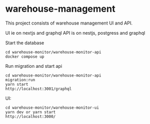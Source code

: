 # warehouse-management

This project consists of warehouse management UI and API.

UI ie on nextjs and graphql
API is on nestjs, postgress and graphql


Start the database
```
cd warehouse-monitor/warehouse-monitor-api
docker compose up
```

Run migration and start api
```
cd warehouse-monitor/warehouse-monitor-api
migration:run
yarn start
http://localhost:3001/graphql
```

UI:
```
cd warehouse-monitor/warehouse-monitor-ui
yarn dev or yarn start
http://localhost:3000/
```
